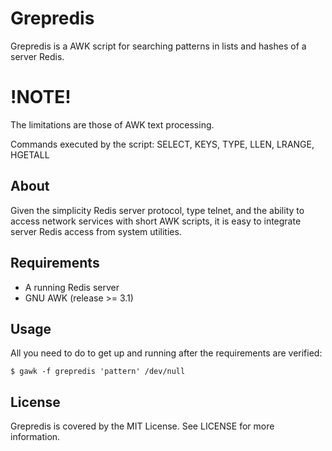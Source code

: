 # Grepredis


Grepredis is a AWK script for searching patterns in lists and hashes of a server Redis.

# !NOTE!

The limitations are those of AWK text processing.

Commands executed by the script: SELECT, KEYS, TYPE, LLEN, LRANGE, HGETALL

## About

Given the simplicity Redis server protocol, type telnet, and the ability to access network services with short AWK scripts, it is easy to integrate server Redis access from system utilities.

## Requirements

* A running Redis server
* GNU AWK (release >= 3.1) 

## Usage

All you need to do to get up and running after the requirements are verified:

    $ gawk -f grepredis 'pattern' /dev/null
    

## License

Grepredis is covered by the MIT License. See LICENSE for more information.
